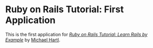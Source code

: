 # Ruby on Rails Tutorial: First Application

This is the first application for [*Ruby on Rails Tutorial: Learn Rails by Example*](http://railstutorial.org/) by [Michael Hartl](http://michaelhartl.com/). 
